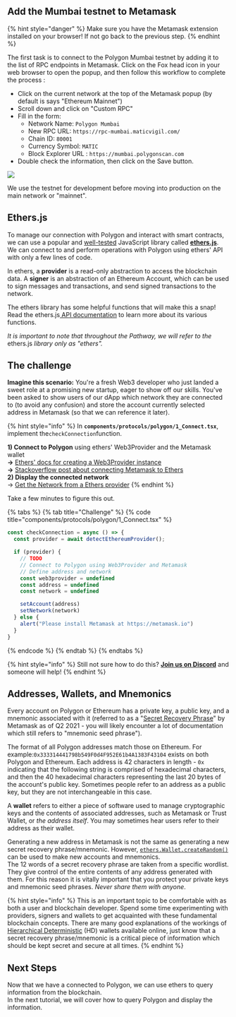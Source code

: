 ## Add the Mumbai testnet to Metamask

{% hint style="danger" %}
Make sure you have the Metamask extension installed on your browser! If not go back to the previous step.
{% endhint %}

The first task is to connect to the Polygon Mumbai testnet by adding it to the list of RPC endpoints in Metamask. Click on the Fox head icon in your web browser to open the popup, and then follow this workflow to complete the process :

* Click on the current network at the top of the Metamask popup \(by default is says "Ethereum Mainnet"\)
* Scroll down and click on "Custom RPC"
* Fill in the form:
  * Network Name: `Polygon Mumbai`
  * New RPC URL: `https://rpc-mumbai.maticvigil.com/`
  * Chain ID: `80001`
  * Currency Symbol: `MATIC`
  * Block Explorer URL : `https://mumbai.polygonscan.com`
* Double check the information, then click on the Save button.

![](../../../.gitbook/assets/add_mumbai.png)

We use the testnet for development before moving into production on the main network or "mainnet".

## Ethers.js

To manage our connection with Polygon and interact with smart contracts, we can use a popular and [well-tested](https://docs.ethers.io/v5/testing/) JavaScript library called [**ethers.js**](https://docs.ethers.io/v5/api/). We can connect to and perform operations with Polygon using ethers' API with only a few lines of code. 

In ethers, a **provider** is a read-only abstraction to access the blockchain data. A **signer** is an abstraction of an Ethereum Account, which can be used to sign messages and transactions, and send signed transactions to the network.

The ethers library has some helpful functions that will make this a snap! Read the ethers.js[ API documentation](https://docs.ethers.io/v5/api/) to learn more about its various functions. 

_It is important to note that throughout the Pathway, we will refer to the_ ethers.js _library only as "_ethers_"._

## The challenge

**Imagine this scenario:** You're a fresh Web3 developer who just landed a sweet role at a promising new startup, eager to show off our skills. You've been asked to show users of our dApp which network they are connected to \(to avoid any confusion\) and store the account currently selected address in Metamask \(so that we can reference it later\).

{% hint style="info" %}
In **`components/protocols/polygon/1_Connect.tsx`**, implement the`checkConnection`function.

**1\) Connect to Polygon** using ethers' Web3Provider and the Metamask wallet  
     **→** [Ethers' docs for creating a Web3Provider instance](https://docs.ethers.io/v5/api/providers/other/#Web3Provider)  
     **→** [Stackoverflow post about connecting Metamask to Ethers](https://stackoverflow.com/questions/60785630/how-to-connect-ethers-js-with-metamask)  
**2\) Display the connected network**  
     → [Get the Network from a Ethers provider](https://docs.ethers.io/v5/api/providers/)
{% endhint %}

Take a few minutes to figure this out.

{% tabs %}
{% tab title="Challenge" %}
{% code title="components/protocols/polygon/1\_Connect.tsx" %}
```jsx
const checkConnection = async () => {
  const provider = await detectEthereumProvider();

  if (provider) {
    // TODO
    // Connect to Polygon using Web3Provider and Metamask
    // Define address and network
    const web3provider = undefined
    const address = undefined
    const network = undefined

    setAccount(address)
    setNetwork(network)
  } else {
    alert("Please install Metamask at https://metamask.io")
  }
}
```
{% endcode %}
{% endtab %}
{% endtabs %}

{% hint style="info" %}
Still not sure how to do this? [**Join us on Discord**](https://discord.gg/fszyM7K) and someone will help!
{% endhint %}

## Addresses, Wallets, and Mnemonics

Every account on Polygon or Ethereum has a private key, a public key, and a mnemonic associated with it \(referred to as a "[Secret Recovery Phrase](https://community.metamask.io/t/what-is-a-secret-recovery-phrase-and-how-to-keep-your-crypto-wallet-secure/3440)" by Metamask as of Q2 2021 - you will likely encounter a lot of documentation which still refers to "mnemonic seed phrase"\). 

The format of all Polygon addresses match those on Ethereum. For example:`0x333314441798b549F0d4F952E61b4A1383F43104` exists on both Polygon and Ethereum. Each address is 42 characters in length - `0x` indicating that the following string is comprised of hexadecimal characters, and then the 40 hexadecimal characters representing the last 20 bytes of the account's public key. Sometimes people refer to an address as a public key, but they are not interchangeable in this case.

A **wallet** refers to either a piece of software used to manage cryptographic keys and the contents of associated addresses, such as Metamask or Trust Wallet, or _the address itself_. You may sometimes hear users refer to their address as their wallet.  
  
Generating a new address in Metamask is not the same as generating a new secret recovery phrase/mnemonic. However, [`ethers.Wallet.createRandom()`](https://docs.ethers.io/v5/api/signer/#Wallet-createRandom) can be used to make new accounts and mnemonics.   
The 12 words of a secret recovery phrase are taken from a specific wordlist. They give control of the entire contents of any address generated with them. For this reason it is vitally important that you protect your private keys and mnemonic seed phrases. _Never share them with anyone_. 

{% hint style="info" %}
This is an important topic to be comfortable with as both a user and blockchain developer. Spend some time experimenting with providers, signers and wallets to get acquainted with these fundamental blockchain concepts. There are many good explanations of the workings of [Hierarchical Deterministic](https://weteachblockchain.org/courses/bitcoin-for-developers/3/hd-wallets) \(HD\) wallets available online, just know that a secret recovery phrase/mnemonic is a critical piece of information which should be kept secret and secure at all times. 
{% endhint %}

## Next Steps

Now that we have a connected to Polygon, we can use ethers to query information from the blockchain.  
In the next tutorial, we will cover how to query Polygon and display the information.

